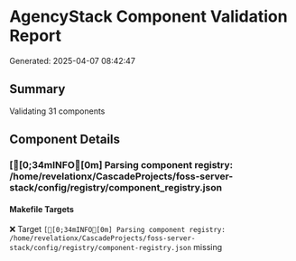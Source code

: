 # AgencyStack Component Validation Report
Generated: 2025-04-07 08:42:47

## Summary

Validating 31 components

## Component Details


### [[0;34mINFO[0m] Parsing component registry: /home/revelationx/CascadeProjects/foss-server-stack/config/registry/component_registry.json

#### Makefile Targets
❌ Target `[[0;34mINFO[0m] Parsing component registry: /home/revelationx/CascadeProjects/foss-server-stack/config/registry/component-registry.json` missing
